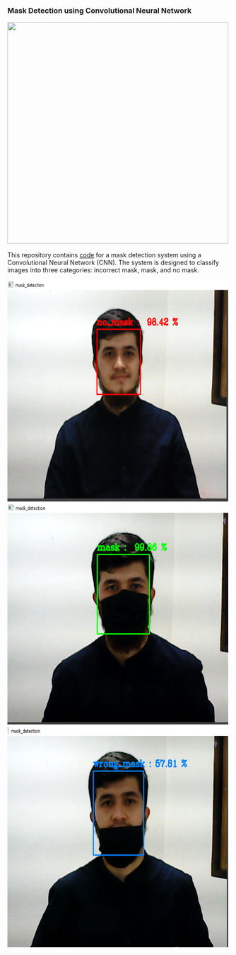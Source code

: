 ###               Mask Detection using Convolutional Neural Network
<img src="https://github.com/Mukhriddin19980901/Mask_detection/blob/main/pics/maskgif.gif?raw=true" width="500" height="500" />

This repository contains [code](https://github.com/Mukhriddin19980901/Mask_detection/blob/main/face_mask_project.ipynb) for a mask detection system using a Convolutional Neural Network (CNN). The system is designed to classify images into three categories: incorrect mask, mask, and no mask.     


<img src="https://github.com/Mukhriddin19980901/Mask_detection/blob/main/pics/no_masks.png" width="500" height="500" /> 

<img src="https://github.com/Mukhriddin19980901/Mask_detection/blob/main/pics/mask.png" width="500" height="500" /> 

<img src="https://github.com/Mukhriddin19980901/Mask_detection/blob/main/pics/wrong_mask.png" width="500" height="500" /> 
